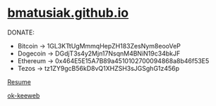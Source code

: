 # [bmatusiak.github.io](https://github.com/bmatusiak/bmatusiak.github.io)

DONATE: 

* Bitcoin -> 1GL3KTtUgMmmqHepZH183ZesNym8eooVeP
* Dogecoin -> DGdjT3s4y2Mjn17NsqnM4BNiN19c34bkJF
* Ethereum -> 0x464E5E15A7B89a4510102700094868a8b46f53E5
* Tezos -> tz1ZY9gcB56kD8vQ1XHZSH3sJGSghG1z456p

[Resume](https://bmatusiak.github.io/resume)


[ok-keeweb](https://bmatusiak.github.io/ok-keeweb/)
